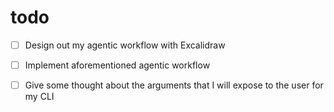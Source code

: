 # todo
- [ ] Design out my agentic workflow with Excalidraw
- [ ] Implement aforementioned agentic workflow
- [ ] Give some thought about the arguments that I will expose to the user for my CLI

